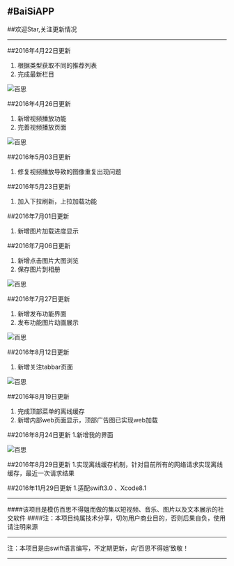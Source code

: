 #BaiSiAPP
---
##欢迎Star,关注更新情况
***
##2016年4月22日更新
1. 根据类型获取不同的推荐列表
2. 完成最新栏目  

![百思](https://github.com/ashen-zhao/baisiapp/blob/master/screenshots/164201714.gif)  

 
##2016年4月26日更新
1. 新增视频播放功能
2. 完善视频播放页面  

![百思](https://github.com/ashen-zhao/baisiapp/blob/master/screenshots/1605032123.gif)   


##2016年5月03日更新
1. 修复视频播放导致的图像重复出现问题  
 
##2016年5月23日更新
1. 加入下拉刷新，上拉加载功能

##2016年7月01日更新
1. 新增图片加载进度显示
 
##2016年7月06日更新
1. 新增点击图片大图浏览  
2. 保存图片到相册  

![百思](https://github.com/ashen-zhao/baisiapp/blob/master/screenshots/1607061133.gif)   

##2016年7月27日更新  
1. 新增发布功能界面  
2. 发布功能图片动画展示  

![百思](https://github.com/ashen-zhao/baisiapp/blob/master/screenshots/1607271503.gif)   

##2016年8月12日更新  
1. 新增关注tabbar页面    

![百思](https://github.com/ashen-zhao/baisiapp/blob/master/screenshots/1608120942.gif)   
 
##2016年8月19日更新  
1. 完成顶部菜单的离线缓存
2. 新增内部web页面显示，顶部广告图已实现web加载

##2016年8月24日更新
1.新增我的界面


![百思](https://github.com/ashen-zhao/baisiapp/blob/master/screenshots/1608241523.png)  

##2016年8月29日更新
1.实现离线缓存机制，针对目前所有的网络请求实现离线缓存，最近一次请求结果

##2016年11月29日更新
1.适配swift3.0 、Xcode8.1


---
####该项目是模仿百思不得姐而做的集以短视频、音乐、图片以及文本展示的社交软件
####注：本项目纯属技术分享，切勿用户商业目的，否则后果自负，使用请注明来源

---


注：本项目是由swift语言编写，不定期更新，向‘百思不得姐’致敬！

---